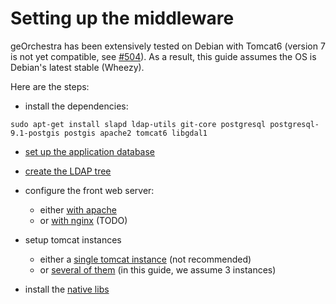 # Setting up the middleware

geOrchestra has been extensively tested on Debian with Tomcat6 (version 7 is not yet compatible, see [#504](https://github.com/georchestra/georchestra/issues/504)).
As a result, this guide assumes the OS is Debian's latest stable (Wheezy).


Here are the steps:

 * install the dependencies:
```
sudo apt-get install slapd ldap-utils git-core postgresql postgresql-9.1-postgis postgis apache2 tomcat6 libgdal1
```
 
 * [set up the application database](setup/postgresql.md)
 
 * [create the LDAP tree](setup/openlap.md)
 
 * configure the front web server:
 
    * either [with apache](setup/apache.md) 
    * or [with nginx]() (TODO)
    
 * setup tomcat instances
    
    * either a [single tomcat instance](setup/tomcat-single.md) (not recommended)
    * or [several of them](setup/tomcat.md) (in this guide, we assume 3 instances)
    
 * install the [native libs](setup/native_libs.md)
